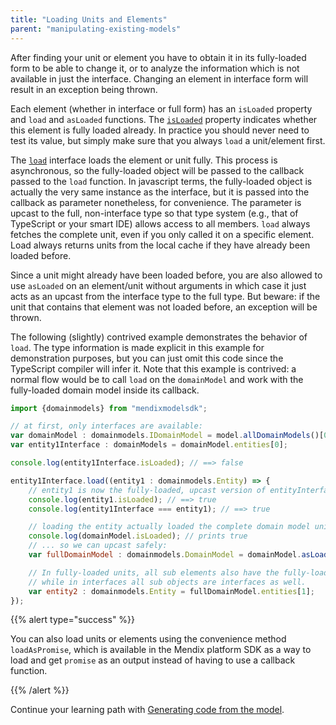 ```yaml
---
title: "Loading Units and Elements"
parent: "manipulating-existing-models"
---
```

After finding your unit or element you have to obtain it in its fully-loaded form to be able to change it, or to analyze the information which is not available in just the interface. Changing an element in interface form will result in an exception being thrown.

Each element (whether in interface or full form) has an `isLoaded` property and `load` and `asLoaded` functions. The [`isLoaded`](https://apidocs.mendix.com/modelsdk/latest/interfaces/istructure.html#isloaded) property indicates whether this element is fully loaded already. In practice you should never need to test its value, but simply make sure that you always `load` a unit/element first.

The [`load`](https://apidocs.mendix.com/modelsdk/latest/interfaces/iabstractelement.html#load) interface loads the element or unit fully. This process is asynchronous, so the fully-loaded object will be passed to the callback passed to the `load` function. In javascript terms, the fully-loaded object is actually the very same instance as the interface, but it is passed into the callback as parameter nonetheless, for convenience. The parameter is upcast to the full, non-interface type so that type system (e.g., that of TypeScript or your smart IDE) allows access to all members. `load` always fetches the complete unit, even if you only called it on a specific element. Load always returns units from the local cache if they have already been loaded before.

Since a unit might already have been loaded before, you are also allowed to use `asLoaded` on an element/unit without arguments in which case it just acts as an upcast from the interface type to the full type. But beware: if the unit that contains that element was not loaded before, an exception will be thrown.

The following (slightly) contrived example demonstrates the behavior of `load`. The type information is made explicit in this example for demonstration purposes, but you can just omit this code since the TypeScript compiler will infer it. Note that this example is contrived: a normal flow would be to call `load` on the `domainModel` and work with the fully-loaded domain model inside its callback.

```js
import {domainmodels} from "mendixmodelsdk";

// at first, only interfaces are available:
var domainModel : domainmodels.IDomainModel = model.allDomainModels()[0];
var entity1Interface : domainModels = domainModel.entities[0];

console.log(entity1Interface.isLoaded); // ==> false

entity1Interface.load((entity1 : domainmodels.Entity) => {
	// entity1 is now the fully-loaded, upcast version of entityInterface1
	console.log(entity1.isLoaded); // ==> true
	console.log(entity1Interface === entity1); // ==> true

	// loading the entity actually loaded the complete domain model unit:
	console.log(domainModel.isLoaded); // prints true
	// ... so we can upcast safely:
	var fullDomainModel : domainmodels.DomainModel = domainModel.asLoaded();

	// In fully-loaded units, all sub elements also have the fully-loaded types,
	// while in interfaces all sub objects are interfaces as well.
	var entity2 : domainmodels.Entity = fullDomainModel.entities[1];
});
```
{{% alert type="success" %}}

 You can also load units or elements using the convenience method `loadAsPromise`, which is available in the Mendix platform SDK as a way to load and get `promise` as an output instead of having to use a callback function.

{{% /alert %}}

Continue your learning path with [Generating code from the model](generating-code-from-the-model).
